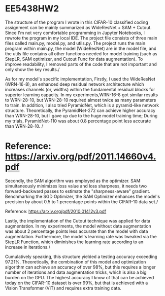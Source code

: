 # EE5438HW2

The structure of the program I wrote in this CIFAR-10 classified coding assignment can be mainly summarized as WideResNet + SAM + Cutout. Since I'm not very comfortable programming in Jupyter Notebooks, I rewrote the program in my local IDE. The project file consists of three main files called main.py, model.py, and utils.py. The project runs the main program within main.py, the model (WideResNet) are in the model file, and the utils file contains all other functions needed for model training (such as StepLR, SAM optimizer, and Cutout Func for data augmentation). To improve readability, I removed parts of the code that are not important and only show the key results./

As for my model's specific implementation, Firstly, I used the WideResNet (WRN-16-8), an enhanced deep residual network architecture which increases channels (or, widths) within the fundamental residual blocks for superior learning capacity. In my experiments,WRN-16-8 got similar results to WRN-28-10, but WRN-28-10 required almost twice as many parameters to train. In addition, I also tried PyramidNet, which is a pyramid-like network structure. Theoretically, the PyramidNet-272 can achieve higher accuracy than WRN-28-10, but I gave up due to the huge model training time; During my trials, PyramidNet-110 was about 0.8 percentage point less accurate than WRN-28-10. /

# Reference: https://arxiv.org/pdf/2011.14660v4.pdf

Secondly, the SAM algorithm was employed as the optimizer. SAM simultaneously minimizes loss value and loss sharpness, it needs two forward-backward passes to estimate the "sharpness-aware" gradient. Benchmarking the SGD Optimizer, the SAM Optimizer enhances the model's precision by about 0.5 to 1 percentage points within the CIFAR-10 data set./

Reference: https://arxiv.org/pdf/2010.01412v3.pdf

Lastly, the implementation of the Cutout technique was applied for data augmentation. In my experiments, the model without data augmentation was about 2 percentage points less accurate than the model with data augmentation. Furthermore, the model's learning rate was tweaked via the StepLR Function, which diminishes the learning rate according to an increase in iterations./

Cumulatively speaking, this structure yielded a testing accuracy exceeding 97.21%. Theoretically, the combination of this model and optimization algorithm can achieve an accuracy of over 98%, but this requires a longer number of iterations and data augmentation tricks, which is also a big burden on the GPU. The highest accuracy I know of that can be achieved today on the CIFAR-10 dataset is over 99%, but that is achieved with a Vision Transformer (ViT) and requires extra training data.
